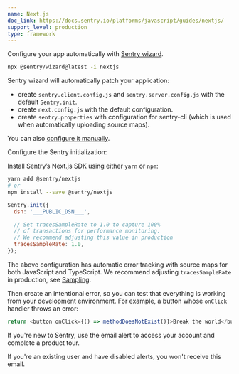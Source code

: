 ```yaml
---
name: Next.js
doc_link: https://docs.sentry.io/platforms/javascript/guides/nextjs/
support_level: production
type: framework
---
```


Configure your app automatically with [Sentry wizard](https://docs.sentry.io/platforms/javascript/guides/nextjs/#configure).

```bash
npx @sentry/wizard@latest -i nextjs
```

Sentry wizard will automatically patch your application:

- create `sentry.client.config.js` and `sentry.server.config.js` with the default `Sentry.init`.
- create `next.config.js` with the default configuration.
- create `sentry.properties` with configuration for sentry-cli (which is used when automatically uploading source maps).

You can also [configure it manually](https://docs.sentry.io/platforms/javascript/guides/nextjs/manual-setup/).

Configure the Sentry initialization:

Install Sentry’s Next.js SDK using either `yarn` or `npm`:

```bash
yarn add @sentry/nextjs
# or
npm install --save @sentry/nextjs
```

```javascript
Sentry.init({
  dsn: '___PUBLIC_DSN___',

  // Set tracesSampleRate to 1.0 to capture 100%
  // of transactions for performance monitoring.
  // We recommend adjusting this value in production
  tracesSampleRate: 1.0,
});
```

The above configuration has automatic error tracking with source maps for both JavaScript and TypeScript. We recommend adjusting `tracesSampleRate` in production, see [Sampling](https://docs.sentry.io/platforms/javascript/configuration/sampling/).

Then create an intentional error, so you can test that everything is working from your development environment. For example, a button whose `onClick` handler throws an error:

```javascript
return <button onClick={() => methodDoesNotExist()}>Break the world</button>;
```

If you're new to Sentry, use the email alert to access your account and complete a product tour.

If you're an existing user and have disabled alerts, you won't receive this email.
